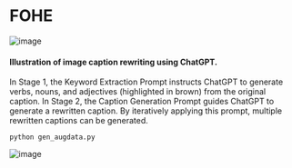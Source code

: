 # FOHE

![image](https://github.com/Anonymousanoy/FOHE/assets/137591635/2f2389d4-832e-4fd7-ab71-5a5bbe074c88)

#### Illustration of image caption rewriting using ChatGPT.
In Stage 1, the Keyword Extraction Prompt instructs ChatGPT to generate verbs, nouns, and adjectives (highlighted in brown) from the original caption.
In Stage 2, the Caption Generation Prompt guides ChatGPT to generate a rewritten caption.
By iteratively applying this prompt, multiple rewritten captions can be generated.

```
python gen_augdata.py
```

![image](https://github.com/Anonymousanoy/FOHE/assets/137591635/e3d92dae-bd98-40f6-8350-f76ad965793c)
